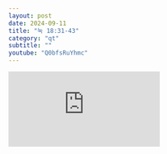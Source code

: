 ```yaml
---
layout: post
date: 2024-09-11
title: "눅 18:31-43"
category: "qt"
subtitle: ""
youtube: "Q0bfsRuYhmc"
---
```


<div class="youtube margin-large">
    <iframe src="https://www.youtube.com/embed/Q0bfsRuYhmc" title="YouTube video player" frameborder="0" allow="accelerometer; autoplay; clipboard-write; encrypted-media; gyroscope; picture-in-picture; web-share" allowfullscreen></iframe>
</div>

